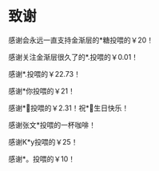 # 致谢

感谢会永远一直支持金渐层的*糖投喂的￥20！

感谢关注金渐层很久了的*.投喂的￥0.01！

感谢*.投喂的￥22.73！

感谢*你投喂的￥21！

感谢\*🌱投喂的￥2.31！祝\*🌱生日快乐！

感谢张文*投喂的一杯咖啡！

感谢K*y投喂的￥25！

感谢*。投喂的￥10！
